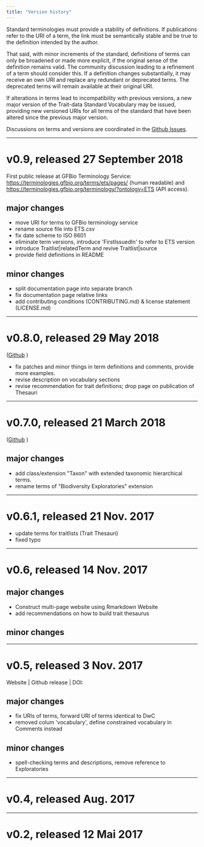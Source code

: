 ```yaml
---
title: "Version history"
---
```


Standard terminologies must provide a stability of definitions. If publications refer to the URI of a term, the link must be semantically stable and be true to the definition intended by the author.

That said, with minor increments of the standard, definitions of terms can only be broadened or made more explicit, if the original sense of the definition remains valid. The community discussion leading to a refinement of a term should consider this. If a definition changes substantially, it may receive an own URI and replace any redundant or deprecated terms. The deprecated terms will remain available at their original URI.

If alterations in terms lead to incompatibility with previous versions, a new major version of the Trait-data Standard Vocabulary may be issued, providing new versioned URIs for all terms of the standard that have been altered since the previous major version.

Discussions on terms and versions are coordinated in the [Github Issues](https://github.com/EcologicalTraitData/ETS/issues).

---

# v0.9, released 27 September 2018 

First public release at GFBio Terminology Service: https://terminologies.gfbio.org/terms/ets/pages/ (human readable) and https://terminologies.gfbio.org/terminology/?ontology=ETS (API access). 

## major changes 

- move URI for terms to GFBio terminology service
- rename source file into ETS.csv
- fix date scheme to ISO 8601 
- eliminate term versions, introduce 'FirstIssuedIn' to refer to ETS version
- introduce Traitlist|relatedTerm and revive Traitlist|source 
- provide field definitions in README

## minor changes

- split documentation page into separate branch
- fix documentation page relative links
- add contributing conditions (CONTRIBUTING.md) & license statement (LICENSE.md)

---

# v0.8.0, released 29 May 2018 

([Github](https://github.com/EcologicalTraitData/ETS/tree/v0.8) )

- fix patches and minor things in term definitions and comments, provide more examples.
- revise description on vocabulary sections
- revise recommendation for trait definitions; drop page on publication of Thesauri

---

# v0.7.0, released 21 March 2018

([Github](https://github.com/EcologicalTraitData/ETS/tree/v0.7) )

## major changes
- add class/extension "Taxon" with extended taxonomic hierarchical terms. 
- rename terms of "Biodiversity Exploratories" extension

---

# v0.6.1, released 21 Nov. 2017

- update terms for traitlists (Trait Thesauri)
- fixed typo

---

# v0.6, released 14 Nov. 2017

## major changes

- Construct multi-page website using Rmarkdown Website
- add recommendations on how to build trait thesaurus

## minor changes

---

# v0.5, released 3 Nov. 2017

Website | Github release | DOI: 

## major changes

- fix URIs of terms, forward URI of terms identical to DwC
- removed colum 'vocabulary', define constrained vocabulary in Comments instead

## minor changes

- spell-checking terms and descriptions, remove reference to Exploratories

---

# v0.4, released Aug. 2017

---

# v0.2, released 12 Mai 2017





